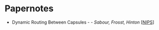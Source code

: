 # Papernotes

* Dynamic Routing Between Capsules - - *Sabour, Frosst, Hinton* [[NIPS](http://papers.nips.cc/paper/6975-dynamic-routing-between-capsules)]
